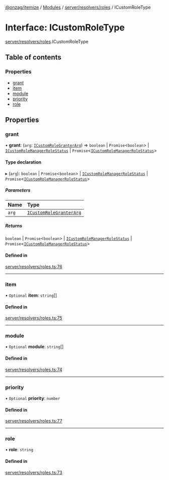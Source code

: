 [@onzag/itemize](../README.md) / [Modules](../modules.md) / [server/resolvers/roles](../modules/server_resolvers_roles.md) / ICustomRoleType

# Interface: ICustomRoleType

[server/resolvers/roles](../modules/server_resolvers_roles.md).ICustomRoleType

## Table of contents

### Properties

- [grant](server_resolvers_roles.ICustomRoleType.md#grant)
- [item](server_resolvers_roles.ICustomRoleType.md#item)
- [module](server_resolvers_roles.ICustomRoleType.md#module)
- [priority](server_resolvers_roles.ICustomRoleType.md#priority)
- [role](server_resolvers_roles.ICustomRoleType.md#role)

## Properties

### grant

• **grant**: (`arg`: [`ICustomRoleGranterArg`](server_resolvers_roles.ICustomRoleGranterArg.md)) => `boolean` \| `Promise`\<`boolean`\> \| [`ICustomRoleManagerRoleStatus`](base_Root.ICustomRoleManagerRoleStatus.md) \| `Promise`\<[`ICustomRoleManagerRoleStatus`](base_Root.ICustomRoleManagerRoleStatus.md)\>

#### Type declaration

▸ (`arg`): `boolean` \| `Promise`\<`boolean`\> \| [`ICustomRoleManagerRoleStatus`](base_Root.ICustomRoleManagerRoleStatus.md) \| `Promise`\<[`ICustomRoleManagerRoleStatus`](base_Root.ICustomRoleManagerRoleStatus.md)\>

##### Parameters

| Name | Type |
| :------ | :------ |
| `arg` | [`ICustomRoleGranterArg`](server_resolvers_roles.ICustomRoleGranterArg.md) |

##### Returns

`boolean` \| `Promise`\<`boolean`\> \| [`ICustomRoleManagerRoleStatus`](base_Root.ICustomRoleManagerRoleStatus.md) \| `Promise`\<[`ICustomRoleManagerRoleStatus`](base_Root.ICustomRoleManagerRoleStatus.md)\>

#### Defined in

[server/resolvers/roles.ts:76](https://github.com/onzag/itemize/blob/73e0c39e/server/resolvers/roles.ts#L76)

___

### item

• `Optional` **item**: `string`[]

#### Defined in

[server/resolvers/roles.ts:75](https://github.com/onzag/itemize/blob/73e0c39e/server/resolvers/roles.ts#L75)

___

### module

• `Optional` **module**: `string`[]

#### Defined in

[server/resolvers/roles.ts:74](https://github.com/onzag/itemize/blob/73e0c39e/server/resolvers/roles.ts#L74)

___

### priority

• `Optional` **priority**: `number`

#### Defined in

[server/resolvers/roles.ts:77](https://github.com/onzag/itemize/blob/73e0c39e/server/resolvers/roles.ts#L77)

___

### role

• **role**: `string`

#### Defined in

[server/resolvers/roles.ts:73](https://github.com/onzag/itemize/blob/73e0c39e/server/resolvers/roles.ts#L73)
